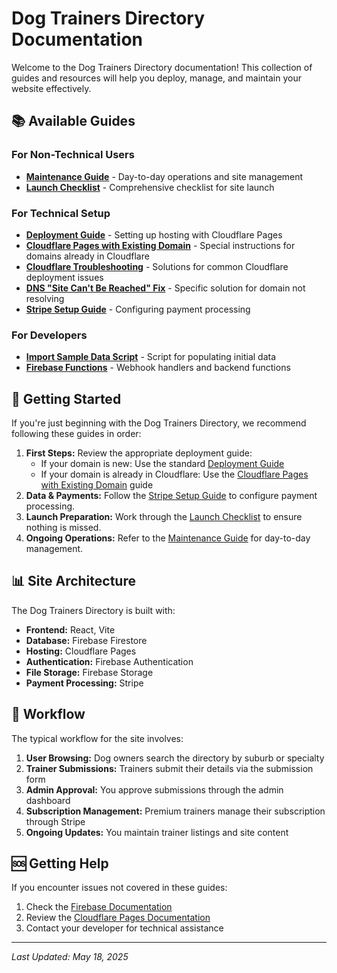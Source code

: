 # Dog Trainers Directory Documentation

Welcome to the Dog Trainers Directory documentation! This collection of guides and resources will help you deploy, manage, and maintain your website effectively.

## 📚 Available Guides

### For Non-Technical Users

- [**Maintenance Guide**](maintenance-guide.md) - Day-to-day operations and site management
- [**Launch Checklist**](launch-checklist.md) - Comprehensive checklist for site launch

### For Technical Setup

- [**Deployment Guide**](deployment-guide.md) - Setting up hosting with Cloudflare Pages
- [**Cloudflare Pages with Existing Domain**](cloudflare-pages-existing-domain.md) - Special instructions for domains already in Cloudflare
- [**Cloudflare Troubleshooting**](cloudflare-troubleshooting.md) - Solutions for common Cloudflare deployment issues
- [**DNS "Site Can't Be Reached" Fix**](dns-not-resolving-fix.md) - Specific solution for domain not resolving
- [**Stripe Setup Guide**](stripe-setup-guide.md) - Configuring payment processing

### For Developers

- [**Import Sample Data Script**](../scripts/import-sample-data.js) - Script for populating initial data
- [**Firebase Functions**](../functions/index.js) - Webhook handlers and backend functions

## 🚀 Getting Started

If you're just beginning with the Dog Trainers Directory, we recommend following these guides in order:

1. **First Steps:** Review the appropriate deployment guide:
   - If your domain is new: Use the standard [Deployment Guide](deployment-guide.md)
   - If your domain is already in Cloudflare: Use the [Cloudflare Pages with Existing Domain](cloudflare-pages-existing-domain.md) guide
2. **Data & Payments:** Follow the [Stripe Setup Guide](stripe-setup-guide.md) to configure payment processing.
3. **Launch Preparation:** Work through the [Launch Checklist](launch-checklist.md) to ensure nothing is missed.
4. **Ongoing Operations:** Refer to the [Maintenance Guide](maintenance-guide.md) for day-to-day management.

## 📊 Site Architecture

The Dog Trainers Directory is built with:

- **Frontend:** React, Vite
- **Database:** Firebase Firestore
- **Hosting:** Cloudflare Pages
- **Authentication:** Firebase Authentication
- **File Storage:** Firebase Storage
- **Payment Processing:** Stripe

## 🔄 Workflow

The typical workflow for the site involves:

1. **User Browsing:** Dog owners search the directory by suburb or specialty
2. **Trainer Submissions:** Trainers submit their details via the submission form
3. **Admin Approval:** You approve submissions through the admin dashboard
4. **Subscription Management:** Premium trainers manage their subscription through Stripe
5. **Ongoing Updates:** You maintain trainer listings and site content

## 🆘 Getting Help

If you encounter issues not covered in these guides:

1. Check the [Firebase Documentation](https://firebase.google.com/docs)
2. Review the [Cloudflare Pages Documentation](https://developers.cloudflare.com/pages/)
3. Contact your developer for technical assistance

---

*Last Updated: May 18, 2025*